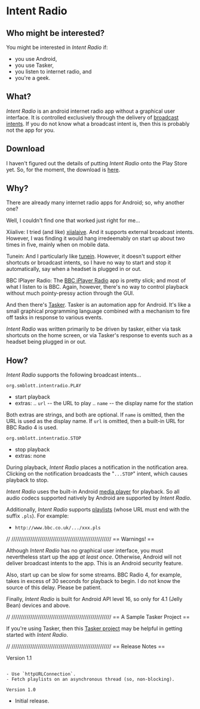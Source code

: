 Intent Radio
============

Who might be interested?
------------------------

You might be interested in *Intent Radio* if:

- you use Android,
- you use Tasker,
- you listen to internet radio, and
- you're a geek.

What?
----

*Intent Radio* is an android internet radio app without a graphical user
interface.  It is controlled exclusively through the delivery of
[broadcast intents](http://developer.android.com/reference/android/content/BroadcastReceiver.html).
If you do not know what a broadcast intent is, then this is probably not the
app for you.

Download
--------

I haven't figured out the details of putting *Intent Radio* onto the Play
Store yet.  So, for the moment, the download is [here](http://smblott.org/intent_radio/).

Why?
----

There are already many internet radio apps for Android; so, why another
one?

Well, I couldn't find one that worked just right for me...

Xiialive:
   I tried (and like) [xiialaive](http://xiialive.com/).  And it supports external
   broadcast intents.  However, I was finding it would hang irredeemably
   on start up about two times in five, mainly when on mobile data.

Tunein:
   And I particularly like [tunein](http://tunein.com/).  However, it doesn't
   support either shortcuts or broadcast intents, so I have no way to
   start and stop it automatically, say when a headset is plugged in or
   out.

BBC IPlayer Radio:
   The
   [BBC iPlayer Radio](https://play.google.com/store/apps/details?id=uk.co.bbc.android.iplayerradio&hl=en)
   app is pretty slick; and most of what I listen to is BBC.  Again, however,
   there's no way to control playback without much pointy-pressy action through
   the GUI.

And then there's [Tasker](http://tasker.dinglisch.net/).  Tasker is an
automation app for Android.  It's like a small graphical programming
language combined with a mechanism to fire off tasks in response to various
events.

*Intent Radio* was written primarily to be driven by tasker, either via
task shortcuts on the home screen, or via Tasker's response to events such as
a headset being plugged in or out.

How?
----

*Intent Radio* supports the following broadcast intents...

`org.smblott.intentradio.PLAY`

- start playback
- extras:
.. `url` -- the URL to play
.. `name` -- the display name for the station

Both extras are strings, and both are optional.  If `name` is omitted,
then the URL is used as the display name.  If `url` is omitted, then
a built-in URL for BBC Radio 4 is used.

`org.smblott.intentradio.STOP`

- stop playback
- extras: none

During playback, *Intent Radio* places a notification in the notification
area.  Clicking on the notification broadcasts the "`...STOP`" intent, which
causes playback to stop.

*Intent Radio* uses the built-in Android
[media player](http://developer.android.com/reference/android/media/MediaPlayer.html) for playback.  So all audio codecs supported natively by Android
are supported by *Intent Radio*.

Additionally, *Intent Radio* supports
[playlists](http://en.wikipedia.org/wiki/PLS_(file_format)) (whose URL must
end with the suffix `.pls`).  For example:

- `http://www.bbc.co.uk/.../xxx.pls`

// /////////////////////////////////////////////////////
== Warnings! ==

Although *Intent Radio* has no graphical user interface, you must
nevertheless start up the app *at least once*.  Otherwise, Android will not
deliver broadcast intents to the app.  This is an Android security feature.

Also, start up can be slow for some streams.  BBC Radio 4, for example,
takes in excess of 30 seconds for playback to begin.  I do not know the
source of this delay.  Please be patient.

Finally, *Intent Radio* is built for Android API level 16, so only for 4.1
(Jelly Bean) devices and above.

// /////////////////////////////////////////////////////
== A Sample Tasker Project ==

If you're using Tasker, then this [Tasker
project](https://github.com/smblott-github/intent_radio/tree/master/misc) may
be helpful in getting started with *Intent Radio*.

// /////////////////////////////////////////////////////
== Release Notes ==

Version 1.1
~~~~~~~~~~~

- Use `httpURLConnection`.
- Fetch playlists on an asynchronous thread (so, non-blocking).

Version 1.0
~~~~~~~~~~~

- Initial release.

